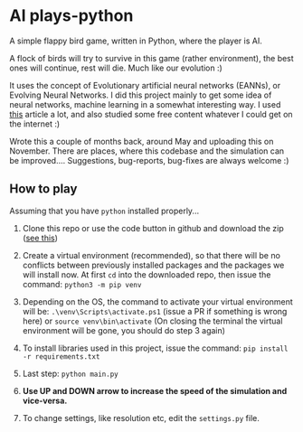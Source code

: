 # AI plays-python

A simple flappy bird game, written in Python, where the player is AI.

A flock of birds will try to survive in this game (rather environment), the best ones will continue, rest will die. Much like our evolution :)

It uses the concept of Evolutionary artificial neural networks (EANNs), or Evolving Neural Networks. I did this project mainly to get some idea of neural networks, machine learning in a somewhat interesting way. I used [this](https://towardsdatascience.com/evolving-neural-networks-b24517bb3701) article a lot, and also studied some free content whatever I could get on the internet :)

Wrote this a couple of months back, around May and uploading this on November. There are places, where this codebase and the simulation can be improved.... Suggestions, bug-reports, bug-fixes are always welcome :)

## How to play

Assuming that you have `python` installed properly...

1. Clone this repo or use the code button in github and download the zip ([see this](https://docs.github.com/en/repositories/creating-and-managing-repositories/cloning-a-repository#cloning-a-repository))

2. Create a virtual environment (recommended), so that there will be no conflicts between previously installed packages and the packages we will install now. At first `cd` into the downloaded repo, then issue the command: `python3 -m pip venv`

3. Depending on the OS, the command to activate your virtual environment will be: `.\venv\Scripts\activate.ps1` (issue a PR if something is wrong here) or `source venv\bin\activate`
(On closing the terminal the virtual environment will be gone, you should do step 3 again)

4. To install libraries used in this project, issue the command: `pip install -r requirements.txt`

5. Last step: `python main.py`

6. **Use UP and DOWN arrow to increase the speed of the simulation and vice-versa.**

7. To change settings, like resolution etc, edit the `settings.py` file.
